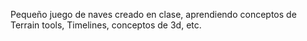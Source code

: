 Pequeño juego de naves creado en clase, aprendiendo conceptos de Terrain tools, Timelines, conceptos de 3d, etc.

